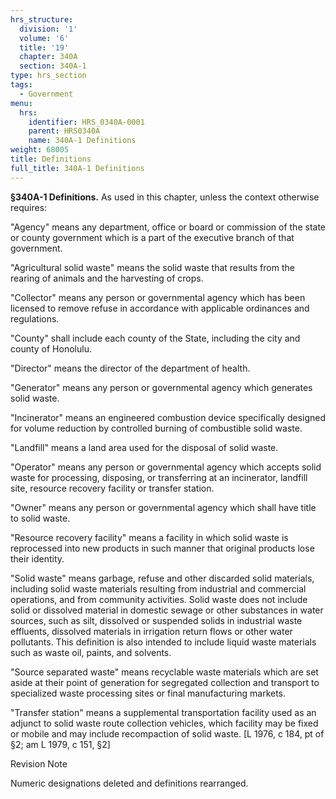 ```yaml
---
hrs_structure:
  division: '1'
  volume: '6'
  title: '19'
  chapter: 340A
  section: 340A-1
type: hrs_section
tags:
  - Government
menu:
  hrs:
    identifier: HRS_0340A-0001
    parent: HRS0340A
    name: 340A-1 Definitions
weight: 68005
title: Definitions
full_title: 340A-1 Definitions
---
```

**§340A-1 Definitions.** As used in this chapter, unless the context otherwise requires:

"Agency" means any department, office or board or commission of the state or county government which is a part of the executive branch of that government.

"Agricultural solid waste" means the solid waste that results from the rearing of animals and the harvesting of crops.

"Collector" means any person or governmental agency which has been licensed to remove refuse in accordance with applicable ordinances and regulations.

"County" shall include each county of the State, including the city and county of Honolulu.

"Director" means the director of the department of health.

"Generator" means any person or governmental agency which generates solid waste.

"Incinerator" means an engineered combustion device specifically designed for volume reduction by controlled burning of combustible solid waste.

"Landfill" means a land area used for the disposal of solid waste.

"Operator" means any person or governmental agency which accepts solid waste for processing, disposing, or transferring at an incinerator, landfill site, resource recovery facility or transfer station.

"Owner" means any person or governmental agency which shall have title to solid waste.

"Resource recovery facility" means a facility in which solid waste is reprocessed into new products in such manner that original products lose their identity.

"Solid waste" means garbage, refuse and other discarded solid materials, including solid waste materials resulting from industrial and commercial operations, and from community activities. Solid waste does not include solid or dissolved material in domestic sewage or other substances in water sources, such as silt, dissolved or suspended solids in industrial waste effluents, dissolved materials in irrigation return flows or other water pollutants. This definition is also intended to include liquid waste materials such as waste oil, paints, and solvents.

"Source separated waste" means recyclable waste materials which are set aside at their point of generation for segregated collection and transport to specialized waste processing sites or final manufacturing markets.

"Transfer station" means a supplemental transportation facility used as an adjunct to solid waste route collection vehicles, which facility may be fixed or mobile and may include recompaction of solid waste. [L 1976, c 184, pt of §2; am L 1979, c 151, §2]

Revision Note

Numeric designations deleted and definitions rearranged.